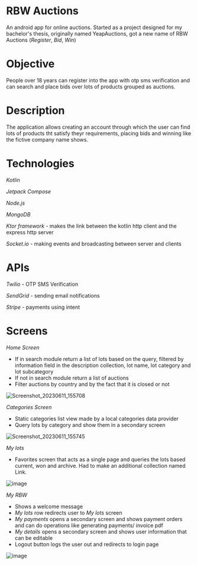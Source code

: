 # RBW Auctions

An android app for online auctions. Started as a project designed for my bachelor's thesis, originally named YeapAuctions, got a new name of RBW Auctions (*Register*, *Bid*, *Win*)

# Objective

People over 18 years can register into the app with otp sms verification and can search and place bids over lots of products grouped as auctions.

# Description

The application allows creating an account through which the user can find lots of products tht satisfy theyr requirements, placing bids and winning like the fictive company name shows.

# Technologies

*Kotlin*

*Jetpack Compose*

*Node.js*

*MongoDB*

*Ktor framework* - makes the link between the kotlin http client and the express http server

*Socket.io* - making events and broadcasting between server and clients

# APIs

*Twilio* - OTP SMS Verification

*SendGrid* - sending email notifications

*Stripe* - payments using intent

# Screens

*Home Screen*

- If in search module return a list of lots based on the query, filtered by information field in the description collection, lot name, lot category and lot subcategory
- If not in search module return a list of auctions
- Filter auctions by country and by the fact that it is closed or not

![Screenshot_20230611_155708](https://github.com/chrisneagu/YeapAuctions/assets/57600322/6d7f5b09-44a8-4d82-800c-231e86863aa1)

*Categories Screen*

- Static categories list view made by a local categories data provider
- Query lots by category and show them in a secondary screen

![Screenshot_20230611_155745](https://github.com/chrisneagu/YeapAuctions/assets/57600322/fdf1bbd3-256d-4ab3-a8a3-dc1b4c697de2)

*My lots*

- Favorites screen that acts as a single page and queries the lots based current, won and archive. Had to make an additional collection named Link.

![image](https://github.com/chrisneagu/YeapAuctions/assets/57600322/477c6573-9498-46a6-a48b-1d86d767f67b)

*My RBW*

- Shows a welcome message
- *My lots* row redirects user to *My lots* screen
- *My payments* opens a secondary screen and shows payment orders and can do operations like generating payments/ invoice pdf
- *My details* opens a secondary screen and shows user information that can be editable
- Logout button logs the user out and redirects to login page

![image](https://github.com/chrisneagu/YeapAuctions/assets/57600322/1f2e85e5-1c33-47f7-93e1-62e893666e0f)

